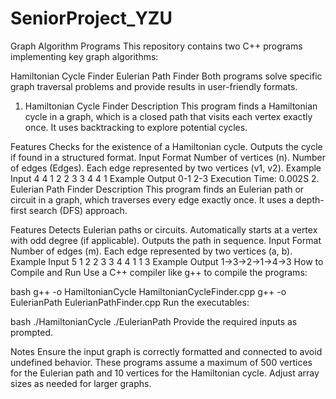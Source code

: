 # SeniorProject_YZU

Graph Algorithm Programs
This repository contains two C++ programs implementing key graph algorithms:

Hamiltonian Cycle Finder
Eulerian Path Finder
Both programs solve specific graph traversal problems and provide results in user-friendly formats.

1. Hamiltonian Cycle Finder
Description
This program finds a Hamiltonian cycle in a graph, which is a closed path that visits each vertex exactly once. It uses backtracking to explore potential cycles.

Features
Checks for the existence of a Hamiltonian cycle.
Outputs the cycle if found in a structured format.
Input Format
Number of vertices (n).
Number of edges (Edges).
Each edge represented by two vertices (v1, v2).
Example Input
4
4
1 2
2 3
3 4
4 1
Example Output
0-1 2-3 
Execution Time: 0.002S
2. Eulerian Path Finder
Description
This program finds an Eulerian path or circuit in a graph, which traverses every edge exactly once. It uses a depth-first search (DFS) approach.

Features
Detects Eulerian paths or circuits.
Automatically starts at a vertex with odd degree (if applicable).
Outputs the path in sequence.
Input Format
Number of edges (m).
Each edge represented by two vertices (a, b).
Example Input
5
1 2
2 3
3 4
4 1
1 3
Example Output
1->3->2->1->4->3
How to Compile and Run
Use a C++ compiler like g++ to compile the programs:

bash
g++ -o HamiltonianCycle HamiltonianCycleFinder.cpp
g++ -o EulerianPath EulerianPathFinder.cpp
Run the executables:

bash
./HamiltonianCycle
./EulerianPath
Provide the required inputs as prompted.

Notes
Ensure the input graph is correctly formatted and connected to avoid undefined behavior.
These programs assume a maximum of 500 vertices for the Eulerian path and 10 vertices for the Hamiltonian cycle. Adjust array sizes as needed for larger graphs.
